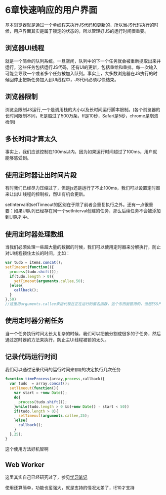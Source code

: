 # 6章快速响应的用户界面
基本浏览器就是通过一个单线程来执行JS代码和更新的，所以当JS代码执行的时候，用户界面其实是属于锁定的状态的，所以管理好JS的运行时间很重要。

## 浏览器UI线程
就是一个简单的队列系统。一旦空闲，队列中的下一个任务就会被重新提取出来并运行。这些任务包括运行JS代码，还有UI的更新，包括重绘和重排。每一次输入可能会导致一个或者多个任务被加入队列。事实上，大多数浏览器在JS执行的时候回停止把新任务加入到UI线程中，JS代码必须尽快结束。

## 浏览器限制
浏览会限制JS运行,一个是调用栈的大小以及长时间运行脚本限制。(各个浏览器的长时间限制不同，IE是超过了500万条，ff是10秒，Safari是5秒，chrome是崩溃检测)

## 多长时间才算太久
事实上，我们应该控制在100ms以内，因为如果运行时间超过了100ms，用户就能够感受到。

## 使用定时器让出时间片段
有时我们已经尽力压缩过了，但是js还是运行了不止100ms，我们可以设置定时器来让出UI线程的控制权，然UI有机会更新。

setInterval和setTimeout的区别在于除了前者会重复执行之外。还有一点很重要：如果UI队列已经存在同一个setInterval创建的任务，那么后续任务不会被添加到UI队列中。

## 使用定时器处理数组
当我们必须处理一些超大量的数据的时候，我们可以使用定时器来分解执行，防止对UI线程锁住太长的时间，比如：

```javascript
var tudo = items.concat();
setTimeout(function(){
  process(tudo.shift());
  if(tudo.length > 0){
    setTimeout(arguments.callee,50);
  }else{
    callback();
  }
},50)
//这里用arguments.callee来指代现在正在运行的匿名函数，这个东西挺管用的，但是ES5严格模式不支持
```

## 使用定时器分割任务
当一个任务执行时间太长太复杂的时候，我们可以把他分割成很多的子任务，然后通过定时器的方法来执行，防止主UI线程被锁的太久。

## 记录代码运行时间
我们可以通过记录代码的运行时间来`智能`的决定执行几次任务

```javascript
function timeProcess(array,process,callback){
  var tudo  = array.concat();
  setTimeout(function(){
    var start = +new Date();
    do{
      process(tudo.shift());
    }while(tudo.length > 0 &&(+new Date() - start < 50))
    if(tudo.length > 0){
      setTimeout(arguments.callee,25);
    }else{
      callback();
    }
  },25);
}
```

这个使用方法好机智啊

## Web Worker
这里其实自己已经研究过了，参见[学习笔记](https://github.com/panyifei/Front-end-learning/blob/master/%E6%A1%86%E6%9E%B6%E4%BB%A5%E5%8F%8A%E8%A7%84%E8%8C%83/HTML5/Web-Workers.md)

使用还算简单，功能也蛮强大，就是支持的情况太差了，IE10才支持
